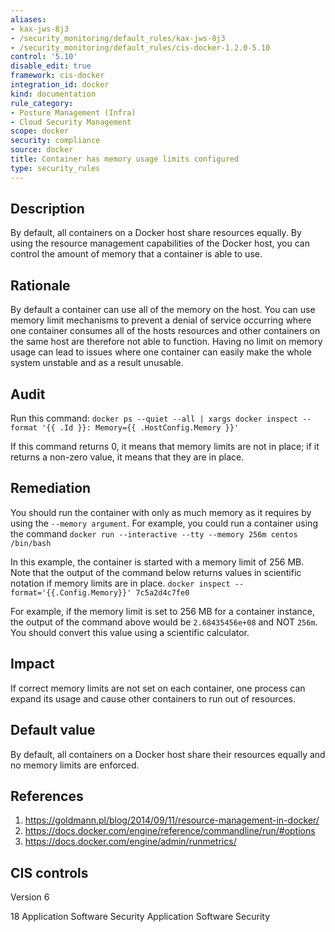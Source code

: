 ```yaml
---
aliases:
- kax-jws-8j3
- /security_monitoring/default_rules/kax-jws-8j3
- /security_monitoring/default_rules/cis-docker-1.2.0-5.10
control: '5.10'
disable_edit: true
framework: cis-docker
integration_id: docker
kind: documentation
rule_category:
- Posture Management (Infra)
- Cloud Security Management
scope: docker
security: compliance
source: docker
title: Container has memory usage limits configured
type: security_rules
---
```


## Description

By default, all containers on a Docker host share resources equally. By using the resource management capabilities of the Docker host, you can control the amount of memory that a container is able to use.

## Rationale

By default a container can use all of the memory on the host. You can use memory limit mechanisms to prevent a denial of service occurring where one container consumes all of the hosts resources and other containers on the same host are therefore not able to function. Having no limit on memory usage can lead to issues where one container can easily make the whole system unstable and as a result unusable.

## Audit

Run this command: `docker ps --quiet --all | xargs docker inspect --format '{{ .Id }}: Memory={{ .HostConfig.Memory }}'` 

If this command returns 0, it means that memory limits are not in place; if it returns a non-zero value, it means that they are in place.

## Remediation

You should run the container with only as much memory as it requires by using the `--memory argument`. For example, you could run a container using the command `docker run --interactive --tty --memory 256m centos /bin/bash`

In this example, the container is started with a memory limit of 256 MB. Note that the output of the command below returns values in scientific notation if memory limits are in place. `docker inspect --format='{{.Config.Memory}}' 7c5a2d4c7fe0`

For example, if the memory limit is set to 256 MB for a container instance, the output of the command above would be `2.68435456e+08` and NOT `256m`. You should convert this value using a scientific calculator.

## Impact

If correct memory limits are not set on each container, one process can expand its usage and cause other containers to run out of resources.

## Default value

By default, all containers on a Docker host share their resources equally and no memory limits are enforced.

## References

1. https://goldmann.pl/blog/2014/09/11/resource-management-in-docker/
2. https://docs.docker.com/engine/reference/commandline/run/#options
3. https://docs.docker.com/engine/admin/runmetrics/

## CIS controls

Version 6

18 Application Software Security Application Software Security

